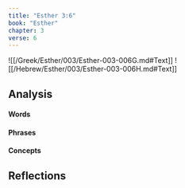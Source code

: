 ```yaml
---
title: "Esther 3:6"
book: "Esther"
chapter: 3
verse: 6
---
```

![[/Greek/Esther/003/Esther-003-006G.md#Text]]
![[/Hebrew/Esther/003/Esther-003-006H.md#Text]]

## Analysis

#### Words

#### Phrases

#### Concepts

## Reflections
